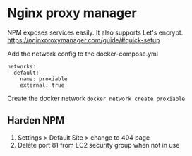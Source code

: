 # Nginx proxy manager

NPM exposes services easily. It also supports Let's encrypt.
https://nginxproxymanager.com/guide/#quick-setup

Add the network config to the docker-compose.yml
```
networks:
  default:
    name: proxiable
    external: true
```

Create the docker network
`docker network create proxiable`

## Harden NPM
1. Settings > Default Site > change to 404 page
2. Delete port 81 from EC2 security group when not in use
